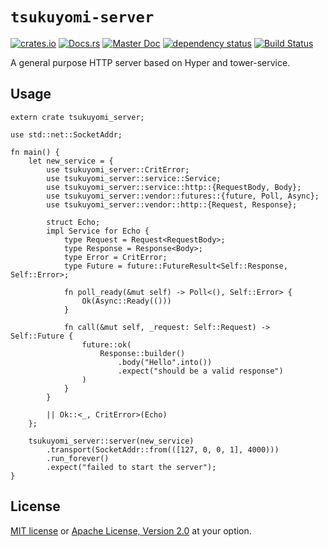 # `tsukuyomi-server`

[![crates.io](https://img.shields.io/crates/v/tsukuyomi-server.svg)](https://crates.io/crates/tsukuyomi-server)
[![Docs.rs](https://docs.rs/tsukuyomi-server/badge.svg)](https://docs.rs/tsukuyomi-server)
[![Master Doc](https://img.shields.io/badge/doc-master-blue.svg)](https://tsukuyomi-rs.github.io/tsukuyomi-server)
[![dependency status](https://deps.rs/crate/tsukuyomi-server/0.1.2/status.svg)](https://deps.rs/crate/tsukuyomi-server/0.1.2)
[![Build Status](https://travis-ci.org/tsukuyomi-rs/tsukuyomi-server.svg?branch=master)](https://travis-ci.org/tsukuyomi-rs/tsukuyomi-server)

A general purpose HTTP server based on Hyper and tower-service.

## Usage 

```rust,no_run
extern crate tsukuyomi_server;

use std::net::SocketAddr;

fn main() {
    let new_service = {
        use tsukuyomi_server::CritError;
        use tsukuyomi_server::service::Service;
        use tsukuyomi_server::service::http::{RequestBody, Body};
        use tsukuyomi_server::vendor::futures::{future, Poll, Async};
        use tsukuyomi_server::vendor::http::{Request, Response};

        struct Echo;
        impl Service for Echo {
            type Request = Request<RequestBody>;
            type Response = Response<Body>;
            type Error = CritError;
            type Future = future::FutureResult<Self::Response, Self::Error>;

            fn poll_ready(&mut self) -> Poll<(), Self::Error> {
                Ok(Async::Ready(()))
            }

            fn call(&mut self, _request: Self::Request) -> Self::Future {
                future::ok(
                    Response::builder()
                        .body("Hello".into())
                        .expect("should be a valid response")
                )
            }
        }

        || Ok::<_, CritError>(Echo)
    };

    tsukuyomi_server::server(new_service)
        .transport(SocketAddr::from(([127, 0, 0, 1], 4000)))
        .run_forever()
        .expect("failed to start the server");
}
```

## License

[MIT license](LICENSE-MIT) or [Apache License, Version 2.0](LICENSE-APACHE) at your option.
